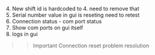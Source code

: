 4. New shift id is hardcoded to 4. need to remove that
5. Serial number value in gui is reseting need to retest
6. Connection status - com port status
7. Show com ports on gui itself
8. logs in gui

>> Important
Connection reset problem resolution